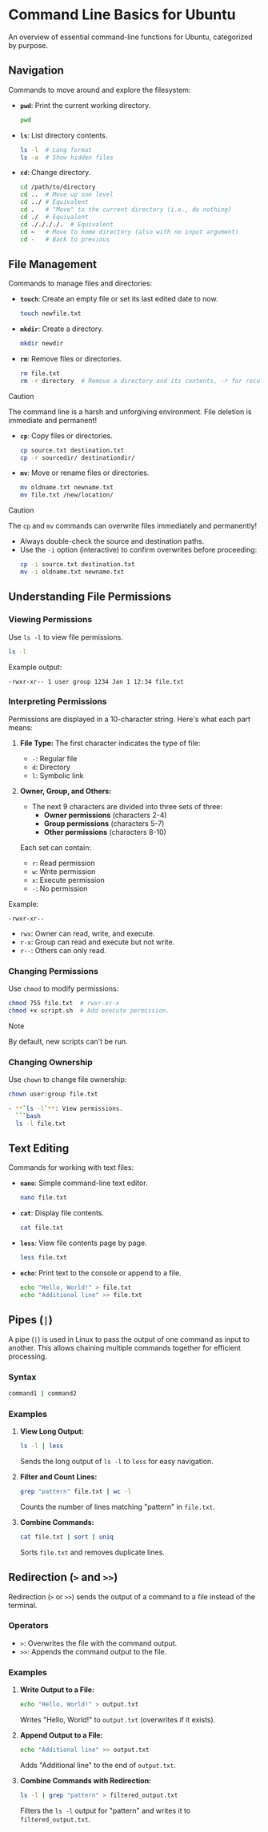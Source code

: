 # Command Line Basics for Ubuntu

An overview of essential command-line functions for Ubuntu, categorized by purpose.

## Navigation
Commands to move around and explore the filesystem:

- **`pwd`**: Print the current working directory.
  ```bash
  pwd
  ```
- **`ls`**: List directory contents.
  ```bash
  ls -l  # Long format
  ls -a  # Show hidden files
  ```
- **`cd`**: Change directory.
  ```bash
  cd /path/to/directory
  cd ..  # Move up one level
  cd ../ # Equivalent
  cd .   # "Move" to the current directory (i.e., do nothing)
  cd ./  # Equivalent
  cd ././././.  # Equivalent
  cd ~   # Move to home directory (also with no input argument)
  cd -   # Back to previous
  ```

## File Management
Commands to manage files and directories:

- **`touch`**: Create an empty file or set its last edited date to now.
  
  ```bash
  touch newfile.txt
  ```
- **`mkdir`**: Create a directory.
  ```bash
  mkdir newdir
  ```
- **`rm`**: Remove files or directories.
  ```bash
  rm file.txt
  rm -r directory  # Remove a directory and its contents, -r for recursive
  ```
> [!CAUTION]
> The command line is a harsh and unforgiving environment. File deletion is immediate and permanent!
 
- **`cp`**: Copy files or directories.
  
  ```bash
  cp source.txt destination.txt
  cp -r sourcedir/ destinationdir/
  ```
- **`mv`**: Move or rename files or directories.
  
  ```bash
  mv oldname.txt newname.txt
  mv file.txt /new/location/
  ```

> [!CAUTION]
> The `cp` and `mv` commands can overwrite files immediately and permanently!

- Always double-check the source and destination paths.
- Use the `-i` option (interactive) to confirm overwrites before proceeding:
  ```bash
  cp -i source.txt destination.txt
  mv -i oldname.txt newname.txt
  ```


## Understanding File Permissions

### Viewing Permissions
Use `ls -l` to view file permissions.
```bash
ls -l
```
Example output:
```plaintext
-rwxr-xr-- 1 user group 1234 Jan 1 12:34 file.txt
```

### Interpreting Permissions
Permissions are displayed in a 10-character string. Here's what each part means:

1. **File Type:** The first character indicates the type of file:
   - `-`: Regular file
   - `d`: Directory
   - `l`: Symbolic link

2. **Owner, Group, and Others:**
   
   - The next 9 characters are divided into three sets of three:
     - **Owner permissions** (characters 2-4)
     - **Group permissions** (characters 5-7)
     - **Other permissions** (characters 8-10)
   
   Each set can contain:
   - `r`: Read permission
   - `w`: Write permission
   - `x`: Execute permission
   - `-`: No permission

Example:
```plaintext
-rwxr-xr--
```
- `rwx`: Owner can read, write, and execute.
- `r-x`: Group can read and execute but not write.
- `r--`: Others can only read.

### Changing Permissions
Use `chmod` to modify permissions:
```bash
chmod 755 file.txt  # rwxr-xr-x
chmod +x script.sh  # Add execute permission.  
```

> [!NOTE]
> By default, new scripts can't be run.

### Changing Ownership
Use `chown` to change file ownership:
```bash
chown user:group file.txt

- **`ls -l`**: View permissions.
  ```bash
  ls -l file.txt
```

## Text Editing
Commands for working with text files:

- **`nano`**: Simple command-line text editor.
  ```bash
  nano file.txt
  ```
- **`cat`**: Display file contents.
  ```bash
  cat file.txt
  ```
- **`less`**: View file contents page by page.
  ```bash
  less file.txt
  ```
- **`echo`**: Print text to the console or append to a file.
  ```bash
  echo "Hello, World!" > file.txt
  echo "Additional line" >> file.txt
  ```
  
## Pipes (`|`)
A pipe (`|`) is used in Linux to pass the output of one command as input to another. This allows chaining multiple commands together for efficient processing.

### Syntax
```bash
command1 | command2
```

### Examples
1. **View Long Output:**
   ```bash
   ls -l | less
   ```
   Sends the long output of `ls -l` to `less` for easy navigation.

2. **Filter and Count Lines:**
   ```bash
   grep "pattern" file.txt | wc -l
   ```
   Counts the number of lines matching "pattern" in `file.txt`.

3. **Combine Commands:**
   ```bash
   cat file.txt | sort | uniq
   ```
   Sorts `file.txt` and removes duplicate lines.

## Redirection (`>` and `>>`)
Redirection (`>` or `>>`) sends the output of a command to a file instead of the terminal.

### Operators
- `>`: Overwrites the file with the command output.
- `>>`: Appends the command output to the file.

### Examples
1. **Write Output to a File:**
   ```bash
   echo "Hello, World!" > output.txt
   ```
   Writes "Hello, World!" to `output.txt` (overwrites if it exists).

2. **Append Output to a File:**
   ```bash
   echo "Additional line" >> output.txt
   ```
   Adds "Additional line" to the end of `output.txt`.

3. **Combine Commands with Redirection:**
   ```bash
   ls -l | grep "pattern" > filtered_output.txt
   ```
   Filters the `ls -l` output for "pattern" and writes it to `filtered_output.txt`.



